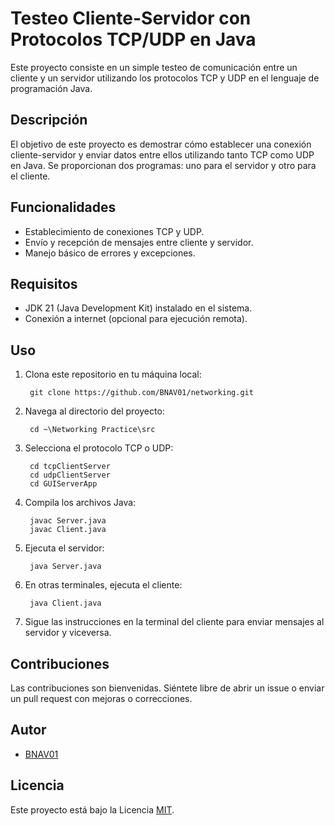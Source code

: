 # Testeo Cliente-Servidor con Protocolos TCP/UDP en Java

Este proyecto consiste en un simple testeo de comunicación entre un cliente y un servidor utilizando los protocolos TCP y UDP en el lenguaje de programación Java.

## Descripción

El objetivo de este proyecto es demostrar cómo establecer una conexión cliente-servidor y enviar datos entre ellos utilizando tanto TCP como UDP en Java. Se proporcionan dos programas: uno para el servidor y otro para el cliente.

## Funcionalidades

- Establecimiento de conexiones TCP y UDP.
- Envío y recepción de mensajes entre cliente y servidor.
- Manejo básico de errores y excepciones.

## Requisitos

- JDK 21 (Java Development Kit) instalado en el sistema.
- Conexión a internet (opcional para ejecución remota).

## Uso

1. Clona este repositorio en tu máquina local:

        git clone https://github.com/BNAV01/networking.git

2. Navega al directorio del proyecto:

        cd ~\Networking Practice\src

3. Selecciona el protocolo TCP o UDP:

        cd tcpClientServer
        cd udpClientServer
        cd GUIServerApp

5. Compila los archivos Java:

        javac Server.java
        javac Client.java

5. Ejecuta el servidor:

        java Server.java

6. En otras terminales, ejecuta el cliente:

        java Client.java

7. Sigue las instrucciones en la terminal del cliente para enviar mensajes al servidor y viceversa.

## Contribuciones

Las contribuciones son bienvenidas. Siéntete libre de abrir un issue o enviar un pull request con mejoras o correcciones.

## Autor

- [BNAV01](https://github.com/BNAV01)

## Licencia

Este proyecto está bajo la Licencia [MIT](https://opensource.org/licenses/MIT).

